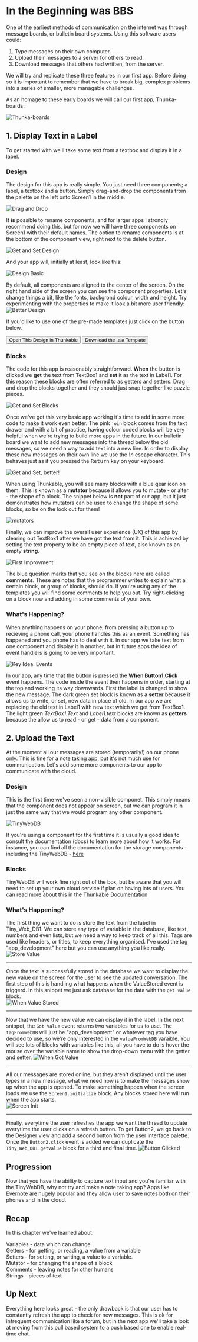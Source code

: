 # In the Beginning was BBS

One of the earliest methods of communication on the internet was through message boards, or bulletin board systems. Using this software users could:

1. Type messages on their own computer.
2. Upload their messages to a server for others to read.
3. Download messages that others had written, from the server.

We will try and replicate these three features in our first app. Before doing so it is important to remember that we have to break big, complex problems into a series of smaller, more managable challenges. 

As an homage to these early boards we will call our first app, Thunka-boards:

![Thunka-boards](img/Thunka-boards.png)

## 1. Display Text in a Label

To get started with we'll take some text from a textbox and display it in a label.

### Design

The design for this app is really simple. You just need three components; a label, a textbox and a button. Simply drag-and-drop the components from the palette on the left onto Screen1 in the middle.

![Drag and Drop](img/get_and_set.gif)

It **is** possible to rename components, and for larger apps I strongly recommend doing this, but for now we will have three components on Screen1 with their default names. The option to rename components is at the bottom of the component view, right next to the delete button.

![Get and Set Design](img/comp_get_and_set.png)

And your app will, initially at least, look like this:

![Design Basic](img/design_gas_basic.png)

By default, all components are aligned to the center of the screen. On the right hand side of the screen you can see the component properties. Let's change things a bit, like the fonts, backgrond colour, width and height. Try experimenting with the properties to make it look a bit more user friendly:
![Better Design](img/design_gas.png)

If you'd like to use one of the pre-made templates just click on the button below.

<button>Open This Design in Thunkable</button>
<button>Download the .aia Template</button>

### Blocks

The code for this app is reasonably straightforward. **When** the button is clicked we **get** the text from TextBox1 and **set** it as the text in Label1. For this reason these blocks are often referred to as getters and setters. Drag and drop the blocks together and they should just snap together like puzzle pieces.

![Get and Set Blocks](img/get_and_set_blocks1.gif)

<!-- ![Get and Set Blocks](img/blocks_get_and_set.png) -->

Once we've got this very basic app working it's time to add in some more code to make it work even better. The pink `join` block comes from the text drawer and with a bit of practice, having colour coded blocks will be very helpful when we're trying to build more apps in the future. In our bulletin board we want to add new messages into the thread below the old messages, so we need a way to add text into a new line. In order to display these new messages on their own line we use the *\n* escape character. This behaves just as if you pressed the <kbd>Return</kbd> key on your keyboard.

![Get and Set, better!](img/get_and_set_blocks2.gif)

When using Thunkable, you will see many blocks with a blue gear icon on them. This is known as a **mutator** because it allows you to mutate - or alter - the shape of a block. The snippet below is **not** part of our app, but it just demonstrates how mutators can be used to change the shape of some blocks, so be on the look out for them!

![mutators](img/mutator.gif)

Finally, we can improve the overall user experience (UX) of this app by clearing out TextBox1 after we have got the text from it. This is achieved by setting the text property to be an empty piece of text, also known as an empty **string**.

![First Improvment](img/blocks_gas_better.png)

The blue question marks that you see on the blocks here are called **comments**. These are notes that the programmer writes to explain what a certain block, or group of blocks, should do. If you're using any of the templates you will find some comments to help you out. Try right-clicking on a block now and adding in some comments of your own.

### What's Happening?

When anything happens on your phone, from pressing a button up to recieving a phone call, your phone handles this as an event. Something has happened and you phone has to deal with it. In our app we take text from one component and display it in another, but in future apps the idea of event handlers is going to be very important. 

![Key Idea: Events](img/key_event.png)

In our app, any time that the button is pressed the **When Button1.Click** event happens. The code inside the event then happens in order, starting at the top and working its way downwards. 
First the label is changed to show the new message. The dark green set block is known as a **setter** because it allows us to write, or set, new data in place of old. In our app we are replacing the old text in Label1 with new text which we get from TextBox1. The light green *TextBox1.Text* and *Label1.text* blocks are known as **getters** because the allow us to read - or get - data from a component.

## 2. Upload the Text

At the moment all our messages are stored (temporarily!) on our phone only. This is fine for a note taking app, but it's not much use for communication. Let's add some more components to our app to communicate with the cloud. 

### Design

This is the first time we've seen a non-visible componet. This simply means that the component does not appear on screen, but we can program it in just the same way that we would program any other component.

![TinyWebDB](img/comp_thunkaboards.png)

If you're using a component for the first time it is usually a good idea to consult the documentation (docs) to learn more about how it works. For instance, you can find all the documentation for the storage components - including the TinyWebDB - [here](http://thunkable.com/reference/components/storage_components.html)

### Blocks

TinyWebDB will work fine right out of the box, but be aware that you will need to set up your own cloud service if plan on having lots of users. You can read more about this in the [Thunkable Documentation](http://thunkable.com/explore/custom-tinywebdb-service.html)

### What's Happening?

The first thing we want to do is store the text from the label in Tiny_Web_DB1. We can store any type of variable in the database, like text, numbers and even lists, but we need a way to keep track of all this. Tags are used like headers, or titles, to keep everything organised. I've used the tag "app_development" here but you can use anything you like really.
![Store Value](img/store_value.gif)
<hr>

Once the text is successfully stored in the database we want to display the new value on the screen for the user to see the updated conversation. The first step of this is handling what happens when the ValueStored event is triggerd. In this snippet we just ask database for the data with the `get value` block.  
![When Value Stored](img/when_value_stored.gif)
<hr>

Now that we have the new value we can display it in the label. In the next snippet, the `Got Value` event returns two variables for us to use. The `tagFromWebDB` will just be "app_development" or whatever tag you have decided to use, so we're only interested in the `valueFromWebDB` varaible. You will see lots of blocks with variables like this, all you have to do is hover  the mouse over the variable name to show the drop-down menu with the getter and setter.
![When Got Value](img/when_got_value.gif)
<hr>

All our messages are stored online, but they aren't displayed until the user types in a new message, what we need now is to make the messages show up when the app is opened. To make something happen when the screen loads we use the `Screen1.initialize` block. Any blocks stored here will run when the app starts.  
![Screen Init](img/when_screen_initialize.gif)
<hr>

Finally, everytime the user refreshes the app we want the thread to update everytime the user clicks on a refresh button. To get Button2, we go back to the Designer view and add a second button from the user interface palette. Once the `Button2.click` event is added we can duplicate the `Tiny_Web_DB1.getValue` block for a third and final time. 
![Button Clicked](img/btn_get_value.gif)


## Progression


Now that you have the ability to capture text input and you're familiar with the TinyWebDB, why not try and make a note taking app? Apps like [Evernote](https://play.google.com/store/apps/details?id=com.evernote) are hugely popular and they allow user to save notes both on their phones and in the cloud.

## Recap

In this chapter we've learned about:

Variables - data which can change  
Getters - for getting, or reading, a value from a variable  
Setters - for setting, or writing, a value to a variable.  
Mutator - for changing the shape of a block  
Comments - leaving notes for other humans  
Strings - pieces of text  

## Up Next

Everything here looks great - the only drawback is that our user has to constantly refresh the app to check for new messages. This is ok for infrequent communication like a forum, but in the next app we'll take a look at moving from this pull based system to a push based one to enable real-time chat.



